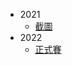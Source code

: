 -   2021
    -   [截圖](https://sorahisa-rank.github.io/sh-nehs/2021/ranking.png)
-   2022
    -   [正式賽](https://sorahisa-rank.github.io/sh-nehs/2022/ranking/)